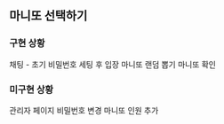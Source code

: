 ## 마니또 선택하기

### 구현 상황

채팅 - 초기 비밀번호 세팅 후 입장
마니또 랜덤 뽑기
마니또 확인

### 미구현 상황

관리자 페이지
비밀번호 변경
마니또 인원 추가
